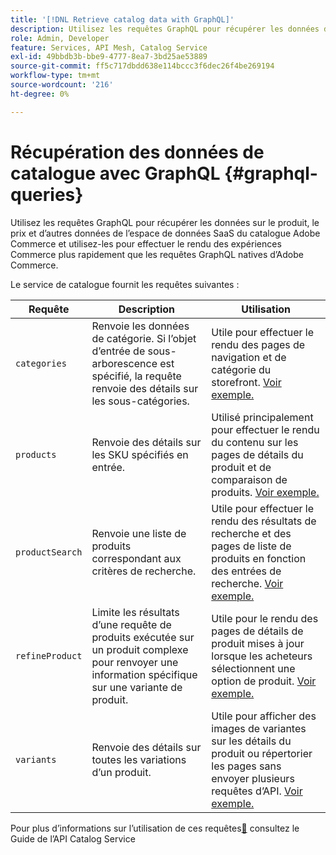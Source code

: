 ```yaml
---
title: '[!DNL Retrieve catalog data with GraphQL]'
description: Utilisez les requêtes GraphQL pour récupérer les données du catalogue afin d’alimenter les expériences Commerce.
role: Admin, Developer
feature: Services, API Mesh, Catalog Service
exl-id: 49bbdb3b-bbe9-4777-8ea7-3bd25ae53889
source-git-commit: ff5c717dbdd638e114bccc3f6dec26f4be269194
workflow-type: tm+mt
source-wordcount: '216'
ht-degree: 0%

---
```


# Récupération des données de catalogue avec GraphQL {#graphql-queries}

Utilisez les requêtes GraphQL pour récupérer les données sur le produit, le prix et d’autres données de l’espace de données SaaS du catalogue Adobe Commerce et utilisez-les pour effectuer le rendu des expériences Commerce plus rapidement que les requêtes GraphQL natives d’Adobe Commerce.

Le service de catalogue fournit les requêtes suivantes :

| Requête | Description | Utilisation |
|-------|-------------|-------|
| `categories` | Renvoie les données de catégorie. Si l’objet d’entrée de sous-arborescence est spécifié, la requête renvoie des détails sur les sous-catégories. | Utile pour effectuer le rendu des pages de navigation et de catégorie du storefront. [Voir exemple.](https://developer.adobe.com/commerce/webapi/graphql/schema/catalog-service/queries/categories/) |
| `products` | Renvoie des détails sur les SKU spécifiés en entrée. | Utilisé principalement pour effectuer le rendu du contenu sur les pages de détails du produit et de comparaison de produits. [Voir exemple.](https://developer.adobe.com/commerce/webapi/graphql/schema/catalog-service/queries/categories/) |
| `productSearch` | Renvoie une liste de produits correspondant aux critères de recherche. | Utile pour effectuer le rendu des résultats de recherche et des pages de liste de produits en fonction des entrées de recherche. [Voir exemple.](https://developer.adobe.com/commerce/webapi/graphql/schema/catalog-service/queries/products/) |
| `refineProduct` | Limite les résultats d’une requête de produits exécutée sur un produit complexe pour renvoyer une information spécifique sur une variante de produit. | Utile pour le rendu des pages de détails de produit mises à jour lorsque les acheteurs sélectionnent une option de produit. [Voir exemple.](https://developer.adobe.com/commerce/webapi/graphql/schema/catalog-service/queries/refine-product/) |
| `variants` | Renvoie des détails sur toutes les variations d’un produit. | Utile pour afficher des images de variantes sur les détails du produit ou répertorier les pages sans envoyer plusieurs requêtes d’API. [Voir exemple.](https://developer.adobe.com/commerce/webapi/graphql/schema/catalog-service/queries/product-variants/) |

Pour plus d’informations sur l’utilisation de ces requêtes[&#128279;](https://developer.adobe.com/commerce/webapi/graphql/schema/catalog-service/) consultez le  Guide de l’API Catalog Service
